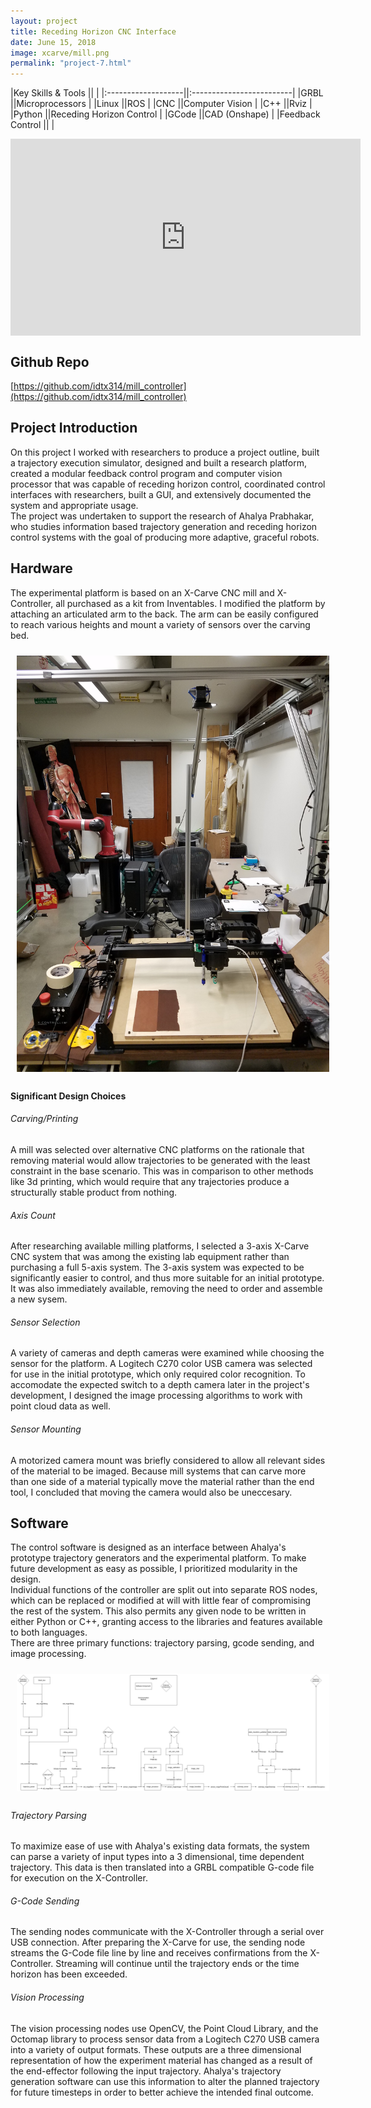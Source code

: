 ```yaml
---
layout: project
title: Receding Horizon CNC Interface
date: June 15, 2018
image: xcarve/mill.png
permalink: "project-7.html"
---
```


|Key Skills & Tools  ||                          |
|:-------------------||:-------------------------|
|GRBL                ||Microprocessors           |
|Linux               ||ROS                       |
|CNC                 ||Computer Vision           |
|C++                 ||Rviz                      |
|Python              ||Receding Horizon Control  |
|GCode               ||CAD (Onshape)             |
|Feedback Control    ||                          |


<iframe width="560" height="315" src="https://www.youtube.com/embed/ua0gecTH6jU" frameborder="0" style="display: block; margin-left: auto; margin-right: auto;" allow="accelerometer; autoplay; encrypted-media; gyroscope; picture-in-picture" allowfullscreen></iframe>


## Github Repo
[https://github.com/idtx314/mill_controller](https://github.com/idtx314/mill_controller)


## Project Introduction
On this project I worked with researchers to produce a project outline, built a trajectory execution simulator, designed and built a research platform, created a modular feedback control program and computer vision processor that was capable of receding horizon control, coordinated control interfaces with researchers, built a GUI, and extensively documented the system and appropriate usage.  
The project was undertaken to support the research of Ahalya Prabhakar, who studies information based trajectory generation and receding horizon control systems with the goal of producing more adaptive, graceful robots.  


## Hardware
The experimental platform is based on an X-Carve CNC mill and X-Controller, all purchased as a kit from Inventables. I modified the platform by attaching an articulated arm to the back. The arm can be easily configured to reach various heights and mount a variety of sensors over the carving bed.

<a href="https://imgur.com/a/Qnw8pum">
    <img src="./public/images/xcarve/platform_1.jpg" alt="X-Carve" width="500" style="display: block; margin-left: auto; margin-right: auto; padding: 10px;border: 0;"/>
</a>

#### Significant Design Choices
###### Carving/Printing
A mill was selected over alternative CNC platforms on the rationale that removing material would allow trajectories to be generated with the least constraint in the base scenario. This was in comparison to other methods like 3d printing, which would require that any trajectories produce a structurally stable product from nothing.
###### Axis Count
After researching available milling platforms, I selected a 3-axis X-Carve CNC system that was among the existing lab equipment rather than purchasing a full 5-axis system. The 3-axis system was expected to be significantly easier to control, and thus more suitable for an initial prototype. It was also immediately available, removing the need to order and assemble a new sysem.
###### Sensor Selection
A variety of cameras and depth cameras were examined while choosing the sensor for the platform. A Logitech C270 color USB camera was selected for use in the initial prototype, which only required color recognition. To accomodate the expected switch to a depth camera later in the project's development, I designed the image processing algorithms to work with point cloud data as well.
###### Sensor Mounting
A motorized camera mount was briefly considered to allow all relevant sides of the material to be imaged. Because mill systems that can carve more than one side of a material typically move the material rather than the end tool, I concluded that moving the camera would also be uneccesary.



## Software
The control software is designed as an interface between Ahalya's prototype trajectory generators and the experimental platform. To make future development as easy as possible, I prioritized modularity in the design.  
Individual functions of the controller are split out into separate ROS nodes, which can be replaced or modified at will with little fear of compromising the rest of the system. This also permits any given node to be written in either Python or C++, granting access to the libraries and features available to both languages.  
There are three primary functions: trajectory parsing, gcode sending, and image processing.

<a href="https://imgur.com/a/f9RgvEO" >
    <img src="./public/images/flowchart_project.png" alt="Full Chart" width="500" style="display: block; margin-left: auto; margin-right: auto; padding: 10px;"/>
</a>

###### Trajectory Parsing
To maximize ease of use with Ahalya's existing data formats, the system can parse a variety of input types into a 3 dimensional, time dependent trajectory. This data is then translated into a GRBL compatible G-code file for execution on the X-Controller.
###### G-Code Sending
The sending nodes communicate with the X-Controller through a serial over USB connection. After preparing the X-Carve for use, the sending node streams the G-Code file line by line and receives confirmations from the X-Controller. Streaming will continue until the trajectory ends or the time horizon has been exceeded.
###### Vision Processing
The vision processing nodes use OpenCV, the Point Cloud Library, and the Octomap library to process sensor data from a Logitech C270 USB camera into a variety of output formats. These outputs are a three dimensional representation of how the experiment material has changed as a result of the end-effector following the input trajectory. Ahalya's trajectory generation software can use this information to alter the planned trajectory for future timesteps in order to better achieve the intended final outcome.

